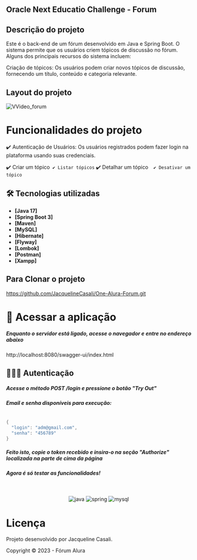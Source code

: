 ## Oracle Next Educatio Challenge - Forum 

## Descrição do projeto
Este é o back-end de um fórum desenvolvido em Java e Spring Boot. O sistema permite que os usuários criem tópicos de discussão no fórum. Alguns dos principais recursos do sistema incluem:

Criação de tópicos: Os usuários podem criar novos tópicos de discussão, fornecendo um título, conteúdo e categoria relevante.

## Layout do projeto

![VVideo_forum](./Video_forum.gif)


<!-- imagem  -->

# Funcionalidades do projeto

✔️ Autenticação de Usuários: Os usuários registrados podem fazer login na plataforma usando suas credenciais.

✔️ Criar um tópico`
✔️ Listar tópicos`
✔️ Detalhar um tópico` 
✔️ Desativar um tópico`


## 🛠 Tecnologias utilizadas

- **[Java 17]**
- **[Spring Boot 3]**
- **[Maven]**
- **[MySQL]**
- **[Hibernate]**
- **[Flyway]**
- **[Lombok]**
- **[Postman]**
- **[Xampp]**

## Para Clonar o projeto
https://github.com/JacquelineCasali/One-Alura-Forum.git


# 📁 Acessar a aplicação

##### Enquanto o servidor está ligado, acesse o navegador e entre no endereço abaixo
http://localhost:8080/swagger-ui/index.html


## 👨🏻‍💻 Autenticação

##### Acesse o método POST /login e pressione o botão "Try Out"
##### Email e senha disponíveis para execução:
```java

{
  "login": "adm@gmail.com",
  "senha": "456789"
}

```
##### Feito isto, copie o token recebido e insira-o na seção "Authorize" localizada na parte de cima da página
##### Agora é só testar as funcionalidades!

<br>

<div align="center">

![java](https://github.com/loolcas/OracleNE-Forum/assets/118030896/65a3142d-42d1-4e19-b844-683b90fc2d6f) ![spring](https://github.com/loolcas/OracleNE-Forum/assets/118030896/7bd00acb-a595-447b-8d13-f784f0a18c3e)  ![mysql](https://github.com/loolcas/OracleNE-Forum/assets/118030896/f30cb0ba-71af-402d-a388-f5459f8e75e8)

</div>



# Licença
Projeto desenvolvido por Jacqueline Casali.

Copyright ©️ 2023 - Fórum Alura





